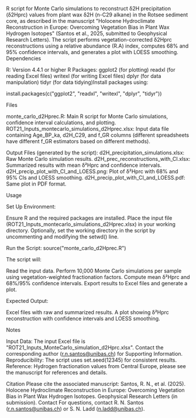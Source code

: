 R script for Monte Carlo simulations to reconstruct δ2H precipitation (δ2Hprc) values from plant wax δ2H (n-C29 alkane) in the Rotsee sediment core, as described in the manuscript "Holocene Hydroclimate Reconstruction in Europe: Overcoming Vegetation Bias in Plant Wax Hydrogen Isotopes" (Santos et al., 2025, submitted to Geophysical Research Letters).
The script performs vegetation-corrected δ2Hprc reconstructions using a relative abundance (R.A) index, computes 68% and 95% confidence intervals, and generates a plot with LOESS smoothing.
Dependencies

R: Version 4.4.1 or higher
R Packages:
ggplot2 (for plotting)
readxl (for reading Excel files)
writexl (for writing Excel files)
dplyr (for data manipulation)
tidyr (for data tidying)Install packages using:


install.packages(c("ggplot2", "readxl", "writexl", "dplyr", "tidyr"))

Files

monte_carlo_d2Hprec.R: Main R script for Monte Carlo simulations, confidence interval calculations, and plotting.
ROT21_Inputs_montecarlo_simulations_d2Hprec.xlsx: Input data file containing Age_BP_ka, d2H_C29, and f_GR columns (different spreadsheets have different f_GR estimators based on different methods).

Output Files (generated by the script):
d2H_precipitation_simulations.xlsx: Raw Monte Carlo simulation results.
d2H_prec_reconstructions_with_CI.xlsx: Summarized results with mean δ²Hprc and confidence intervals.
d2H_precip_plot_with_CI_and_LOESS.png: Plot of δ²Hprc with 68% and 95% CIs and LOESS smoothing.
d2H_precip_plot_with_CI_and_LOESS.pdf: Same plot in PDF format.


Usage

Set Up Environment:

Ensure R and the required packages are installed.
Place the input file (ROT21_Inputs_montecarlo_simulations_d2Hprec.xlsx) in your working directory.
Optionally, set the working directory in the script by uncommenting and modifying the setwd() line.


Run the Script:
source("monte_carlo_d2Hprec.R")

The script will:

Read the input data.
Perform 10,000 Monte Carlo simulations per sample using vegetation-weighted fractionation factors.
Compute mean δ²Hprc and 68%/95% confidence intervals.
Export results to Excel files and generate a plot.


Expected Output:

Excel files with raw and summarized results.
A plot showing δ²Hprc reconstruction with confidence intervals and LOESS smoothing.


Notes

Input Data: The input Excel file is "ROT21_Inputs_MonteCarlo_simulation_d2Hprc.xlsx". Contact the corresponding author (r.n.santos@unibas.ch) for Supporting Information.
Reproducibility: The script uses set.seed(12345) for consistent results.
Reference: Hydrogen fractionation values from Central Europe, please see the manuscript for references and details.

Citation
Please cite the associated manuscript: Santos, R. N., et al. (2025). Holocene Hydroclimate Reconstruction in Europe: Overcoming Vegetation Bias in Plant Wax Hydrogen Isotopes. Geophysical Research Letters (in submission).
Contact
For questions, contact R. N. Santos (r.n.santos@unibas.ch) or S. N. Ladd (n.ladd@unibas.ch).
